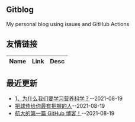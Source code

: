 ## Gitblog
My personal blog using issues and GitHub Actions
## 友情链接
| Name | Link | Desc | 
 | ---- | ---- | ---- |
## 最近更新
- [1、为什么我们要学习营养科学？](https://github.com/nuanhuo17/HangDa-blog/issues/3)--2021-08-19
- [把球传给你最有把握的人](https://github.com/nuanhuo17/HangDa-blog/issues/2)--2021-08-19
- [航大的第一篇 GitHub 博客！](https://github.com/nuanhuo17/HangDa-blog/issues/1)--2021-08-19
